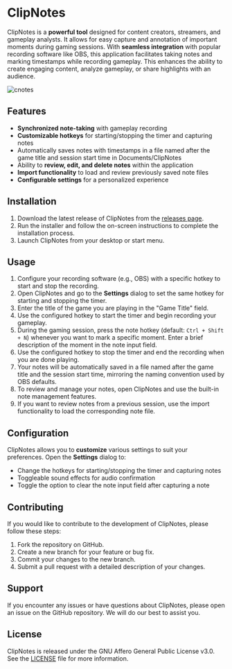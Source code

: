 # ClipNotes

ClipNotes is a **powerful tool** designed for content creators, streamers, and gameplay analysts. It allows for easy capture and annotation of important moments during gaming sessions. With **seamless integration** with popular recording software like OBS, this application facilitates taking notes and marking timestamps while recording gameplay. This enhances the ability to create engaging content, analyze gameplay, or share highlights with an audience.

![cnotes](https://github.com/Trigger1221/ClipNotes/assets/3137895/036c57b4-5c2e-422a-b87a-991b88ffc464)

## Features

- **Synchronized note-taking** with gameplay recording
- **Customizable hotkeys** for starting/stopping the timer and capturing notes
- Automatically saves notes with timestamps in a file named after the game title and session start time in Documents/ClipNotes
- Ability to **review, edit, and delete notes** within the application
- **Import functionality** to load and review previously saved note files
- **Configurable settings** for a personalized experience

## Installation

1. Download the latest release of ClipNotes from the [releases page](https://github.com/Trigger1221/ClipNotes/releases).
2. Run the installer and follow the on-screen instructions to complete the installation process.
3. Launch ClipNotes from your desktop or start menu.

## Usage

1. Configure your recording software (e.g., OBS) with a specific hotkey to start and stop the recording.
2. Open ClipNotes and go to the **Settings** dialog to set the same hotkey for starting and stopping the timer.
3. Enter the title of the game you are playing in the "Game Title" field.
4. Use the configured hotkey to start the timer and begin recording your gameplay.
5. During the gaming session, press the note hotkey (default: `Ctrl + Shift + N`) whenever you want to mark a specific moment. Enter a brief description of the moment in the note input field.
6. Use the configured hotkey to stop the timer and end the recording when you are done playing.
7. Your notes will be automatically saved in a file named after the game title and the session start time, mirroring the naming convention used by OBS defaults.
8. To review and manage your notes, open ClipNotes and use the built-in note management features.
9. If you want to review notes from a previous session, use the import functionality to load the corresponding note file.

## Configuration

ClipNotes allows you to **customize** various settings to suit your preferences. Open the **Settings** dialog to:

- Change the hotkeys for starting/stopping the timer and capturing notes
- Toggleable sound effects for audio confirmation
- Toggle the option to clear the note input field after capturing a note

## Contributing

If you would like to contribute to the development of ClipNotes, please follow these steps:

1. Fork the repository on GitHub.
2. Create a new branch for your feature or bug fix.
3. Commit your changes to the new branch.
4. Submit a pull request with a detailed description of your changes.

## Support

If you encounter any issues or have questions about ClipNotes, please open an issue on the GitHub repository. We will do our best to assist you.

## License

ClipNotes is released under the GNU Affero General Public License v3.0. See the [LICENSE](LICENSE) file for more information.
